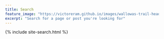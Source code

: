 ```yaml
---
title: Search
feature_image: "https://victoreram.github.io/images/wallowas-trail-head.jpg"
excerpt: "Search for a page or post you're looking for"
---
```


{% include site-search.html %}
